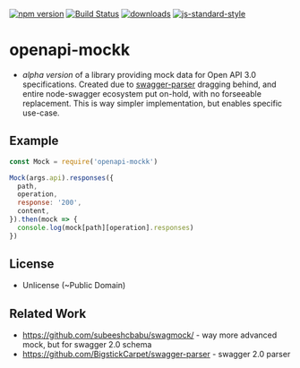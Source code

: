 [![npm version][npm_badge]][npm_link] [![Build Status][travis_badge]][travis_link] [![downloads][npm_dl_badge]][npm_dl_link] [![js-standard-style][js_standard_badge]][js_standard_link]

# openapi-mockk

- *alpha version* of a library providing mock data for Open API 3.0 specifications. Created due to [swagger-parser](https://github.com/BigstickCarpet/swagger-parser) dragging behind, and entire node-swagger ecosystem put on-hold, with no forseeable replacement. This is way simpler implementation, but enables specific use-case.

## Example

```javascript
const Mock = require('openapi-mockk')

Mock(args.api).responses({
  path,
  operation,
  response: '200',
  content,
}).then(mock => {
  console.log(mock[path][operation].responses)
})
```

## License

- Unlicense (~Public Domain)

## Related Work

- https://github.com/subeeshcbabu/swagmock/ - way more advanced mock, but for swagger 2.0 schema
- https://github.com/BigstickCarpet/swagger-parser - swagger 2.0 parser


[npm_badge]: https://img.shields.io/npm/v/openapi-mockk.svg?style=flat-square
[npm_link]:  https://npmjs.org/package/openapi-mockk
[js_standard_badge]: https://img.shields.io/badge/code%20style-standard-brightgreen.svg?style=flat-square
[js_standard_link]:  https://github.com/feross/standard
[travis_badge]: https://travis-ci.org/unjello/openapi-mockk.svg?branch=master
[travis_link]:  https://travis-ci.org/unjello/openapi-mockk
[npm_dl_badge]: http://img.shields.io/npm/dm/openapi-mockk.svg?style=flat-square
[npm_dl_link]: https://npmjs.org/package/openapi-mockk